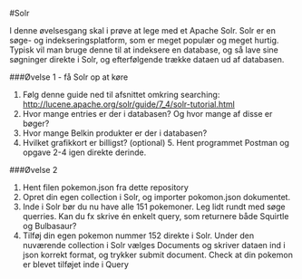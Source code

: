 #Solr

I denne øvelsesgang skal i prøve at lege med et Apache Solr. Solr er en søge- og indekseringsplatform, som er meget populær og meget hurtig. Typisk vil man bruge denne til at indeksere en database, og så lave sine søgninger direkte i Solr, og efterfølgende trække dataen ud af databasen. 

###Øvelse 1 - få Solr op at køre

1. Følg denne guide ned til afsnittet omkring searching: http://lucene.apache.org/solr/guide/7_4/solr-tutorial.html
2. Hvor mange entries er der i databasen? Og hvor mange af disse er bøger?
3. Hvor mange Belkin produkter er der i databasen?
4. Hvilket grafikkort er billigst?
(optional) 5. Hent programmet Postman og opgave 2-4 igen direkte derinde.

###Øvelse 2

1. Hent filen pokemon.json fra dette repository
2. Opret din egen collection i Solr, og importer pokomon.json dokumentet.
3. Inde i Solr bør du nu have alle 151 pokemoner. Leg lidt rundt med søge querries. Kan du fx skrive én enkelt query, som returnere både Squirtle og Bulbasaur?
4. Tilføj din egen pokemon nummer 152 direkte i Solr. Under den nuværende collection i Solr vælges Documents og skriver dataen ind i json korrekt format, og trykker submit document. Check at din pokemon er blevet tilføjet inde i Query
